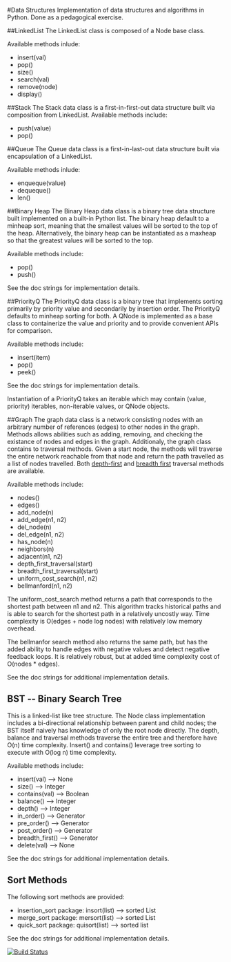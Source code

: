 #Data Structures
Implementation of data structures and algorithms in Python. Done as a pedagogical exercise.

##LinkedList
The LinkedList class is composed of a Node base class.

Available methods inlude:
* insert(val)
* pop()
* size()
* search(val)
* remove(node)
* display()

##Stack
The Stack data class is a first-in-first-out data structure built via composition from LinkedList.
Available methods include:
* push(value)
* pop()

##Queue
The Queue data class is a first-in-last-out data structure built via encapsulation of a LinkedList.

Available methods inlude:
* enqueque(value)
* dequeque()
* len()

##Binary Heap
The Binary Heap data class is a binary tree data structure built implemented on a built-in Python
list. The binary heap default to a minheap sort, meaning that the smallest values will be sorted to
the top of the heap. Alternatively, the binary heap can be instantiated as a maxheap so that the
greatest values will be sorted to the top.

Available methods include:
* pop()
* push()

See the doc strings for implementation details.

##PriorityQ
The PriorityQ data class is a binary tree that implements sorting primarily by priority value and
secondarily by insertion order. The PriorityQ defaults to minheap sorting for both. A QNode is implemented
as a base class to containerize the value and priority and to provide convenient APIs for comparison.

Available methods include:
* insert(item)
* pop()
* peek()

See the doc strings for implementation details.

Instantiation of a PriorityQ takes an iterable which may contain (value, priority) iterables,
non-iterable values, or QNode objects.

##Graph
The graph data class is a network consisting nodes with an arbitrary number of references (edges) to other
nodes in the graph. Methods allows abilities such as adding, removing, and checking the existance of nodes
and edges in the graph. Additionaly, the graph class contains to traversal methods. Given a start node, the
methods will traverse the entire network reachable from that node and return the path travelled as a list of
nodes travelled. Both [depth-first](https://en.wikipedia.org/wiki/Graph_traversal#Depth-first_search) and [breadth first](https://en.wikipedia.org/wiki/Graph_traversal#Breadth-first_search) traversal methods are available.

Available methods include:

* nodes()
* edges()
* add_node(n)
* add_edge(n1, n2)
* del_node(n)
* del_edge(n1, n2)
* has_node(n)
* neighbors(n)
* adjacent(n1, n2)
* depth_first_traversal(start)
* breadth_first_traversal(start)
* uniform_cost_search(n1, n2)
* bellmanford(n1, n2)

The uniform_cost_search method returns a path that corresponds to the
shortest path between n1 and n2. This algorithm tracks historical paths
and is able to search for the shortest path in a relatively uncostly way.
Time complexity is O(edges + node log nodes) with relatively low memory
overhead.

The bellmanfor search method also returns the same path, but has the added
ability to handle edges with negative values and detect negative feedback
loops. It is relatively robust, but at added time complexity cost of
O(nodes * edges).

See the doc strings for additional implementation details.

## BST -- Binary Search Tree
This is a linked-list like tree structure. The Node class implementation
includes a bi-directional relationship between parent and child nodes; the
BST itself naively has knowledge of only the root node directly. The depth, balance and traversal methods traverse the entire tree and therefore have
O(n) time complexity. Insert() and contains() leverage tree sorting to
execute with O(log n) time complexity.

Available methods include:

* insert(val)     --> None
* size()          --> Integer
* contains(val)   --> Boolean
* balance()       --> Integer
* depth()         --> Integer
* in_order()      --> Generator
* pre_order()     --> Generator
* post_order()    --> Generator
* breadth_first() --> Generator
* delete(val)     --> None

See the doc strings for additional implementation details.

## Sort Methods
The following sort methods are provided:

* insertion_sort package: insort(list) --> sorted List
* merge_sort package: mersort(list) --> sorted List
* quick_sort package: quisort(list) --> sorted list

See the doc strings for additional implementation details.

[![Build Status](https://travis-ci.org/tpeek/data-structures-1.svg?branch=master)](https://travis-ci.org/tpeek/data-structures-1)

